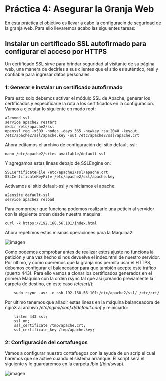 # Práctica 4: Asegurar la Granja Web
En esta práctica el objetivo es llevar a cabo la configuracin de seguridad de la granja web. Para ello llevaremos acabo las siguientes tareas:

## Instalar un certificado SSL autofirmado para configurar el acceso por HTTPS
Un certificado SSL sirve para brindar seguridad al visitante de su página web, una manera de decirles a sus clientes que el sitio es auténtico, real y confiable para ingresar datos personales.

### 1: Generar e instalar un certificado autofirmado
Para esto solo debemos activar el módulo SSL de Apache, generar los certificados y especificarle la ruta a los certificados en la configuración. Vamos a ejecutar lo siguiente en modo root:
    
    a2enmod ssl
    service apache2 restart
    mkdir /etc/apache2/ssl
    openssl req -x509 -nodes -days 365 -newkey rsa:2048 -keyout /etc/apache2/ssl/apache.key -out /etc/apache2/ssl/apache.crt
    
Ahora editamos el archivo de configuración del sitio default-ssl:

    nano /etc/apache2/sites-available/default-ssl
    
Y agregamos estas lineas debajo de SSLEngine on:

    SSLCertificateFile /etc/apache2/ssl/apache.crt
    SSLCertificateKeyFile /etc/apache2/ssl/apache.key
    
Activamos el sitio default-ssl y reiniciamos el apache:

    a2ensite default-ssl
    service apache2 reload

Para comprobar que funciona podemos realizarle una peticin al servidor con la siguiente orden desde nuestra maquina:

    curl -k https://192.168.56.101/index.html
    
Ahora repetimos estas mismas operaciones para la Maquina2.

![imagen](https://github.com/Antobio17/swap1819/blob/master/practica4/imagenes/pruebaHttps.png)

Como podemos comprobar antes de realizar estos ajuste no funciona la petición y una vez hecho si nos devuelve el index.html de nuestro servidor.
Por último, y como queremos que la granja nos permita usar el HTTPS, debemos configurar el balanceador para que también acepte este tráfico (puerto 443). Para ello vamos a clonar los certificados generados en el primera Maquina con la orden rsync tal que asi (creando previamente la carpeta de destino, en este caso /etc/crt/):

        sudo rsync -avz -e ssh 192.168.56.101:/etc/apache2/ssl/ /etc/crt/
        
Por ultimo tenemos que añadir estas lineas en la máquina balanceadora de nginX al archivo */etc/nginx/conf.d/default.conf* y reiniciarlo:

        listen 443 ssl;
        ssl on;
        ssl_certificate /tmp/apache.crt;
        ssl_certificate_key /tmp/apache.key;


### 2: Configuración del cortafuegos
Vamos a configurar nuestro cortafuegos con la ayuda de un scrip el cual haremos que se active cuando el sistema arranque.
El script será el siguiente y lo guardaremos en la carpeta /bin (/bin/swap).

![imagen](https://github.com/Antobio17/swap1819/blob/master/practica4/imagenes/script.png)

